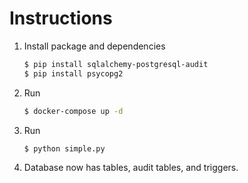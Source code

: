 # Instructions

1. Install package and dependencies
    ```bash
    $ pip install sqlalchemy-postgresql-audit
    $ pip install psycopg2

2. Run

    ```bash
    $ docker-compose up -d

3. Run
    
    ```bash
   $ python simple.py

4. Database now has tables, audit tables, and triggers.
